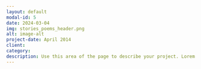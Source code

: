 ```yaml
---
layout: default
modal-id: 5
date: 2024-03-04
img: stories_poems_header.png
alt: image-alt
project-date: April 2014
client:
category: 
description: Use this area of the page to describe your project. Lorem ipsum dolor sit amet, consectetur adipisicing elit. Mollitia neque assumenda ipsam nihil, molestias magnam, recusandae quos quis inventore quisquam velit asperiores, vitae? Reprehenderit soluta, eos quod consequuntur itaque. Nam.
---
```

